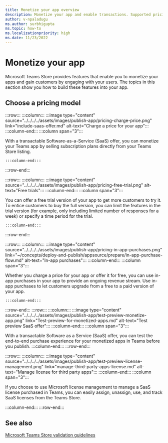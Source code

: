 ```yaml
---
title: Monetize your app overview
description: Monetize your app and enable transactions. Supported pricing models are free trials, in-app purchases, and include a SaaS offer with your app.
author: v-npaladugu
ms.author: surbhigupta
ms.topic: how-to
ms.localizationpriority: high
ms.date: 11/23/2022
---
```


# Monetize your app

Microsoft Teams Store provides features that enable you to monetize your apps and gain customers by engaging with your users. The topics in this section show you how to build these features into your app.

## Choose a pricing model

:::row:::
    :::column:::
        :::image type="content" source="../../../../assets/images/publish-app/pricing-charge-price.png" link="include-saas-offer.md" alt-text="Charge a price for your app":::
    :::column-end:::
    :::column span="3":::

With a transactable Software-as-a-Service (SaaS) offer, you can monetize your Teams app by selling subscription plans directly from your Teams Store listing.

    :::column-end:::
:::row-end:::

:::row:::
    :::column:::
     :::image type="content" source="../../../../assets/images/publish-app/pricing-free-trial.png" alt-text="Free trials":::
    :::column-end:::
    :::column span="3":::

You can offer a free trial version of your app to get more customers to try it. To entice customers to buy the full version, you can limit the features in the trial version (for example, only including limited number of responses for a week) or specify a time period for the trial.

    :::column-end:::
:::row-end:::

:::row:::
    :::column:::
        :::image type="content" source="../../../../assets/images/publish-app/pricing-in-app-purchases.png" link="~/concepts/deploy-and-publish/appsource/prepare/in-app-purchase-flow.md" alt-text="In-app purchases":::
    :::column-end:::
    :::column span="3":::

Whether you charge a price for your app or offer it for free, you can use in-app purchases in your app to provide an ongoing revenue stream. Use in-app purchases to let customers upgrade from a free to a paid version of your app.

    :::column-end:::
:::row-end:::
:::row:::
    :::column:::
        :::image type="content" source="../../../../assets/images/publish-app/test-preview-monetize-app.png" link="Test-preview-for-monetized-apps.md" alt-text="Test preview SaaS offer":::
    :::column-end:::
    :::column span="3":::

With a transactable Software as a Service (SaaS) offer, you can test the end-to-end purchase experience for your monetized apps in Teams before you publish.
    :::column-end:::
:::row-end:::

:::row:::
    :::column:::
        :::image type="content" source="../../../../assets/images/publish-app/test-preview-license-management.png" link="manage-third-party-apps-license.md" alt-text="Manage license for third party apps":::
    :::column-end:::
    :::column span="3":::

If you choose to use Microsoft license management to manage a SaaS license purchased in Teams, you can easily assign, unassign, use, and track SaaS licenses from the Teams Store.

:::column-end:::
:::row-end:::

## See also

[Microsoft Teams Store validation guidelines](teams-store-validation-guidelines.md)
